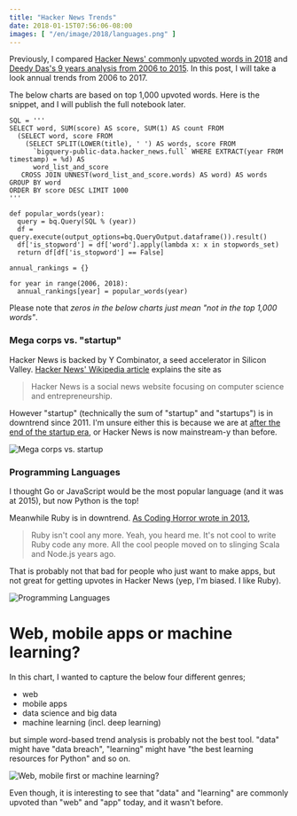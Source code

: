 ```yaml
---
title: "Hacker News Trends"
date: 2018-01-15T07:56:06-08:00
images: [ "/en/image/2018/languages.png" ]
---
```


Previously, I compared [Hacker News' commonly upvoted words in 2018](https://blog.8-p.info/en/2018/01/01/hacker-news-2017/) and [Deedy Das's 9 years analysis from 2006 to 2015](http://debarghyadas.com/writes/looking-back-at-9-years-of-hacker-news/). In this post, I will take a look annual trends from 2006 to 2017.

The below charts are based on top 1,000 upvoted words. Here is the snippet, and I will publish the full notebook later.

```
SQL = '''
SELECT word, SUM(score) AS score, SUM(1) AS count FROM
  (SELECT word, score FROM
    (SELECT SPLIT(LOWER(title), ' ') AS words, score FROM
      `bigquery-public-data.hacker_news.full` WHERE EXTRACT(year FROM timestamp) = %d) AS
      word_list_and_score
   CROSS JOIN UNNEST(word_list_and_score.words) AS word) AS words
GROUP BY word
ORDER BY score DESC LIMIT 1000
'''

def popular_words(year):
  query = bq.Query(SQL % (year))
  df = query.execute(output_options=bq.QueryOutput.dataframe()).result()
  df['is_stopword'] = df['word'].apply(lambda x: x in stopwords_set)
  return df[df['is_stopword'] == False]

annual_rankings = {}

for year in range(2006, 2018):
  annual_rankings[year] = popular_words(year)
```

Please note that *zeros in the below charts just mean "not in the top 1,000 words"*.

### Mega corps vs. "startup"

Hacker News is backed by Y Combinator, a seed accelerator in Silicon Valley. [Hacker News' Wikipedia article](https://en.wikipedia.org/wiki/Hacker_News) explains the site as

> Hacker News is a social news website focusing on computer science and entrepreneurship.

However "startup" (technically the sum of "startup" and "startups") is in downtrend since 2011. I'm unsure either this is because we are at [after the end of the startup era](https://techcrunch.com/2017/10/22/ask-not-for-whom-the-deadpool-tolls/), or Hacker News is now mainstream-y than before. 

<div class="fig"><img alt="Mega corps vs. startup"src="/image/2018/companies.png" srcset="/image/2018/companies-2x.png 2x"/></div>

### Programming Languages

I thought Go or JavaScript would be the most popular language (and it was at 2015), but now Python is the top!

Meanwhile Ruby is in downtrend. [As Coding Horror wrote in 2013](https://blog.codinghorror.com/why-ruby/),

> Ruby isn't cool any more. Yeah, you heard me. It's not cool to write Ruby code any more. All the cool people moved on to slinging Scala and Node.js years ago.

That is probably not that bad for people who just want to make apps, but not great for getting upvotes in Hacker News (yep, I'm biased. I like Ruby).

<div class="fig"><img alt="Programming Languages" src="/image/2018/languages.png" srcset="/image/2018/languages-2x.png 2x"/></div>

# Web, mobile apps or machine learning?

In this chart, I wanted to capture the below four different genres;

* web
* mobile apps
* data science and big data
* machine learning (incl. deep learning)

but simple word-based trend analysis is probably not the best tool. "data" might have "data breach", "learning" might have "the best learning resources for Python" and so on.

<div class="fig"><img alt="Web, mobile first or machine learning?"src="/image/2018/web.png" srcset="/image/2018/web-2x.png 2x"/></div>

Even though, it is interesting to see that "data" and "learning" are commonly upvoted than "web" and "app" today, and it wasn't before.